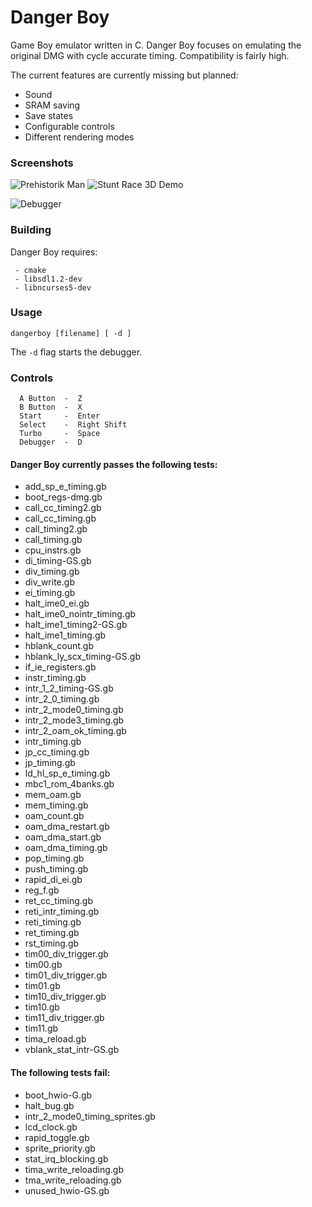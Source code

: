 # Danger Boy

Game Boy emulator written in C. Danger Boy focuses on emulating the original DMG with cycle accurate timing. Compatibility is fairly high.

The current features are currently missing but planned:

 - Sound
 - SRAM saving
 - Save states
 - Configurable controls
 - Different rendering modes


### Screenshots

![Prehistorik Man](https://imgur.com/C15onj1.gif) ![Stunt Race 3D Demo](https://imgur.com/pg5gY8x.gif)

![Debugger](http://i.imgur.com/GrMGTcf.png)


### Building

Danger Boy requires:

```
 - cmake
 - libsdl1.2-dev
 - libncurses5-dev
```


### Usage

```
dangerboy [filename] [ -d ]
```

The `-d` flag starts the debugger.


### Controls

```
  A Button  -  Z
  B Button  -  X
  Start     -  Enter
  Select    -  Right Shift
  Turbo     -  Space
  Debugger  -  D
```


#### Danger Boy currently passes the following tests:

 - add_sp_e_timing.gb
 - boot_regs-dmg.gb
 - call_cc_timing2.gb
 - call_cc_timing.gb
 - call_timing2.gb
 - call_timing.gb
 - cpu_instrs.gb
 - di_timing-GS.gb
 - div_timing.gb
 - div_write.gb
 - ei_timing.gb
 - halt_ime0_ei.gb
 - halt_ime0_nointr_timing.gb
 - halt_ime1_timing2-GS.gb
 - halt_ime1_timing.gb
 - hblank_count.gb
 - hblank_ly_scx_timing-GS.gb
 - if_ie_registers.gb
 - instr_timing.gb
 - intr_1_2_timing-GS.gb
 - intr_2_0_timing.gb
 - intr_2_mode0_timing.gb
 - intr_2_mode3_timing.gb
 - intr_2_oam_ok_timing.gb
 - intr_timing.gb
 - jp_cc_timing.gb
 - jp_timing.gb
 - ld_hl_sp_e_timing.gb
 - mbc1_rom_4banks.gb
 - mem_oam.gb
 - mem_timing.gb
 - oam_count.gb
 - oam_dma_restart.gb
 - oam_dma_start.gb
 - oam_dma_timing.gb
 - pop_timing.gb
 - push_timing.gb
 - rapid_di_ei.gb
 - reg_f.gb
 - ret_cc_timing.gb
 - reti_intr_timing.gb
 - reti_timing.gb
 - ret_timing.gb
 - rst_timing.gb
 - tim00_div_trigger.gb
 - tim00.gb
 - tim01_div_trigger.gb
 - tim01.gb
 - tim10_div_trigger.gb
 - tim10.gb
 - tim11_div_trigger.gb
 - tim11.gb
 - tima_reload.gb
 - vblank_stat_intr-GS.gb


#### The following tests fail:

 - boot_hwio-G.gb
 - halt_bug.gb
 - intr_2_mode0_timing_sprites.gb
 - lcd_clock.gb
 - rapid_toggle.gb
 - sprite_priority.gb
 - stat_irq_blocking.gb
 - tima_write_reloading.gb
 - tma_write_reloading.gb
 - unused_hwio-GS.gb
